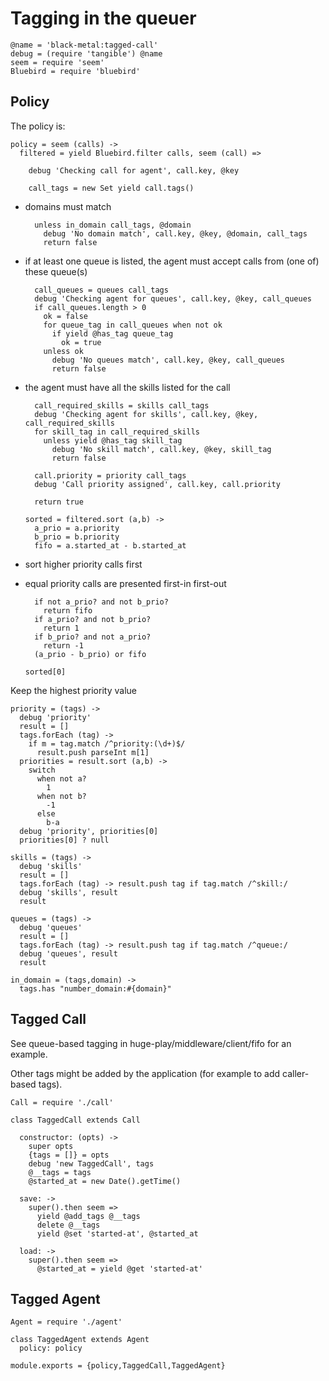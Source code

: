Tagging in the queuer
=====================

    @name = 'black-metal:tagged-call'
    debug = (require 'tangible') @name
    seem = require 'seem'
    Bluebird = require 'bluebird'

Policy
------

The policy is:

    policy = seem (calls) ->
      filtered = yield Bluebird.filter calls, seem (call) =>

        debug 'Checking call for agent', call.key, @key

        call_tags = new Set yield call.tags()

- domains must match

        unless in_domain call_tags, @domain
          debug 'No domain match', call.key, @key, @domain, call_tags
          return false

- if at least one queue is listed, the agent must accept calls from (one of) these queue(s)

        call_queues = queues call_tags
        debug 'Checking agent for queues', call.key, @key, call_queues
        if call_queues.length > 0
          ok = false
          for queue_tag in call_queues when not ok
            if yield @has_tag queue_tag
              ok = true
          unless ok
            debug 'No queues match', call.key, @key, call_queues
            return false

- the agent must have all the skills listed for the call

        call_required_skills = skills call_tags
        debug 'Checking agent for skills', call.key, @key, call_required_skills
        for skill_tag in call_required_skills
          unless yield @has_tag skill_tag
            debug 'No skill match', call.key, @key, skill_tag
            return false

        call.priority = priority call_tags
        debug 'Call priority assigned', call.key, call.priority

        return true

      sorted = filtered.sort (a,b) ->
        a_prio = a.priority
        b_prio = b.priority
        fifo = a.started_at - b.started_at

- sort higher priority calls first
- equal priority calls are presented first-in first-out

        if not a_prio? and not b_prio?
          return fifo
        if a_prio? and not b_prio?
          return 1
        if b_prio? and not a_prio?
          return -1
        (a_prio - b_prio) or fifo

      sorted[0]

Keep the highest priority value

    priority = (tags) ->
      debug 'priority'
      result = []
      tags.forEach (tag) ->
        if m = tag.match /^priority:(\d+)$/
          result.push parseInt m[1]
      priorities = result.sort (a,b) ->
        switch
          when not a?
            1
          when not b?
            -1
          else
            b-a
      debug 'priority', priorities[0]
      priorities[0] ? null

    skills = (tags) ->
      debug 'skills'
      result = []
      tags.forEach (tag) -> result.push tag if tag.match /^skill:/
      debug 'skills', result
      result

    queues = (tags) ->
      debug 'queues'
      result = []
      tags.forEach (tag) -> result.push tag if tag.match /^queue:/
      debug 'queues', result
      result

    in_domain = (tags,domain) ->
      tags.has "number_domain:#{domain}"

Tagged Call
-----------

See queue-based tagging in huge-play/middleware/client/fifo for an example.

Other tags might be added by the application (for example to add caller-based tags).

    Call = require './call'

    class TaggedCall extends Call

      constructor: (opts) ->
        super opts
        {tags = []} = opts
        debug 'new TaggedCall', tags
        @__tags = tags
        @started_at = new Date().getTime()

      save: ->
        super().then seem =>
          yield @add_tags @__tags
          delete @__tags
          yield @set 'started-at', @started_at

      load: ->
        super().then seem =>
          @started_at = yield @get 'started-at'

Tagged Agent
------------

    Agent = require './agent'

    class TaggedAgent extends Agent
      policy: policy

    module.exports = {policy,TaggedCall,TaggedAgent}
